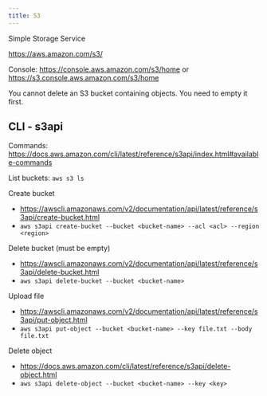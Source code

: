 ```yaml
---
title: S3
---
```


Simple Storage Service

https://aws.amazon.com/s3/

Console: https://console.aws.amazon.com/s3/home or https://s3.console.aws.amazon.com/s3/home

You cannot delete an S3 bucket containing objects. You need to empty it first.

## CLI - s3api

Commands: https://docs.aws.amazon.com/cli/latest/reference/s3api/index.html#available-commands

List buckets: `aws s3 ls`

Create bucket
- https://awscli.amazonaws.com/v2/documentation/api/latest/reference/s3api/create-bucket.html
- `aws s3api create-bucket --bucket <bucket-name> --acl <acl> --region <region>`

Delete bucket (must be empty)
- https://awscli.amazonaws.com/v2/documentation/api/latest/reference/s3api/delete-bucket.html
- `aws s3api delete-bucket --bucket <bucket-name>`

Upload file
- https://awscli.amazonaws.com/v2/documentation/api/latest/reference/s3api/put-object.html
- `aws s3api put-object --bucket <bucket-name> --key file.txt --body file.txt`

Delete object
- https://docs.aws.amazon.com/cli/latest/reference/s3api/delete-object.html
- `aws s3api delete-object --bucket <bucket-name> --key <key>`

